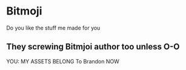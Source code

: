 # Bitmoji
Do you like the stuff me made for you


## They screwing Bitmjoi author too unless O-O


YOU: MY ASSETS BELONG To Brandon NOW
